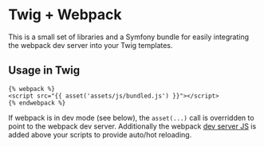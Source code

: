 # Twig + Webpack

This is a small set of libraries and a Symfony bundle for easily integrating the
webpack dev server into your Twig templates.

## Usage in Twig

```twig
{% webpack %}
<script src="{{ asset('assets/js/bundled.js') }}"></script>
{% endwebpack %}
```

If webpack is in dev mode (see below), the `asset(...)` call is overridden to
point to the webpack dev server. Additionally the webpack
[dev server JS](https://webpack.github.io/docs/webpack-dev-server.html#inline-mode-in-html)
is added above your scripts to provide auto/hot reloading.
